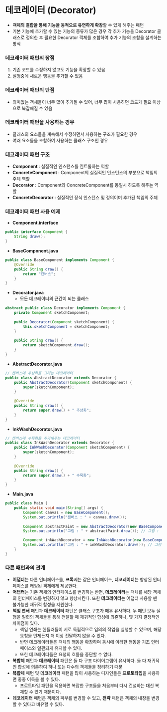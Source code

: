 # 데코레이터 (Decorator)
* **객체의 결합을 통해 기능을 동적으로 유연하게 확장**할 수 있게 해주는 패턴
* 기본 기능에 추가할 수 있는 기능의 종류가 많은 경우 각 추가 기능을 Decorator 클래스로 정의한 후 필요한 Decorator 객체를 조합하여 추가 기능의 조합을 설계하는 방식
### 데코레이터 패턴의 장점
1. 기존 코드를 수정하지 않고도 기능을 확장할 수 있음
2. 실행중에 새로운 행동을 추가할 수 있음
### 데코레이터 패턴의 단점
* 의미없는 객체들이 너무 많이 추가될 수 있어, 너무 많이 사용하면 코드가 필요 이상으로 복잡해질 수 있음
### 데코레이터 패턴을 사용하는 경우
* 클래스의 요소들을 계속해서 수정하면서 사용하는 구조가 필요한 경우
* 여러 요소들을 조합하여 사용하는 클래스 구조인 경우
### 데코레이터 패턴 구조
* **Component** : 실질적인 인스턴스를 컨트롤하는 역할
* **ConcreteComponent** : Component의 실질적인 인스턴스의 부분으로 책임의 주체 역할
* **Decorator** : Component와 ConcreteComponent를 동일시 하도록 해주는 역할
* **ConcreteDecorator** : 실질적인 장식 인스턴스 및 정의이며 추가된 책임의 주체
### 데코레이터 패턴 사용 예제
* **Component.interface**
```java
public interface Component {
    String draw();
}
```
* **BaseComponent.java**
```java
public class BaseComponent implements Component {
    @Override
    public String draw() {
        return "캔버스";
    }
}
```
* **Decorator.java**
  * 모든 데코레이터의 근간이 되는 클래스
```java
abstract public class Decorator implements Component {
    private Component sketchComponent;
    
    public Decorator(Component sketchComponent) {
        this.sketchComponent = sketchComponent;
    }
    
    public String draw() {
        return sketchComponent.draw();
    }
}
```
* **AbstractDecorator.java**
```java
// 캔버스에 추상화를 그리는 데코레이터
public class AbstractDecorator extends Decorator {
    public AbstractDecorator(Component sketchComponent) {
        super(sketchComponent);
    }
    
    @Override
    public String draw() {
        return super.draw() + " 추상화";
    }
}
```
* **InkWashDecorator.java**
```java
// 캔버스에 수묵화을 추가해주는 데코레이터
public class InkWashDecorator extends Decorator {
    public InkWashDecorator(Component sketchComponent) {
        super(sketchComponent);
    }
    
    @Override
    public String draw() {
        return super.draw() + " 수묵화";
    }
}
```
* **Main.java**
```java
public class Main {
    public static void main(String[] args) {
        Component canvas = new BaseComponent();
        System.out.println("캔버스 : " + canvas.draw());
        
        Component abstractPaint = new AbstractDecorator(new BaseComponent());
        System.out.println("그림 : " + abstractPaint.draw()); // 그림 : 캔버스 추상화

        Component inkWashDecorator = new InkWashDecorator(new BaseComponent());
        System.out.println("그림 : " + inkWashDecorator.draw()); // 그림 : 수묵화 추상화
    }
}
```

### 다른 패턴과의 관계
* **어댑터**는 다른 인터페이스를, **프록시**는 같은 인터페이스, **데코레이터**는 향상된 인터페이스를 래핑된 객체에게 제공한다.
* **어댑터**는 기존 객체의 인터페이스를 변경하는 반면, **데코레이터**는 객체를 해당 객체의 인터페이스를 변경하지 않고 향상시킨다. 또한 **데코레이터**는 어댑터 사용할 땐 불가능한 재귀적 합성을 지원한다.
* **책임 연쇄** 패턴과 **데코레이터** 패턴은 클래스 구조가 매우 유사하다. 두 패턴 모두 실행을 일련의 객체들을 통해 전달할 때 재귀적인 합성에 의존하나, 몇 가지 결정적인 차이점이 있다.
  * 책임 연쇄는 핸들러들이 서로 독립적으로 임의의 작업을 실행할 수 있으며, 해당 요청을 언제든지 더 이상 전달하지 않을 수 있다.
  * 반면 데코레이터들은 객체의 행동을 확장하며 동시에 이러한 행동을 기초 인터페이스와 일관되게 유지할 수 있다.
  * 또한 데코레이터들은 요청의 흐름을 중단할 수 없다.
* **복합체** 패턴과 **데코레이터** 패턴은 둘 다 구조 다이어그램이 유사하다. 둘 다 재귀적인 합성에 의존하여 하나 또는 다수의 객체들을 정리하기 때문
* **복합체** 패턴 및 **데코레이터** 패턴을 많이 사용하는 디자인들은 **프로토타입**을 사용하면 종종 이득을 볼 수 있다.
  * 프로토타입 패턴을 적용하면 복잡한 구조들을 처음부터 다시 건설하는 대신 복제할 수 있기 때문이다.
* **데코레이터** 패턴은 객체의 피부를 변경할 수 있고, **전략** 패턴은 객체의 내장을 변경할 수 있다고 비유할 수 있다.

